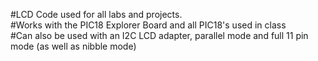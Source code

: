 #LCD Code used for all labs and projects.  
#Works with the PIC18 Explorer Board and all PIC18's used in class  
#Can also be used with an I2C LCD adapter, parallel mode and full 11 pin mode (as well as nibble mode)  
